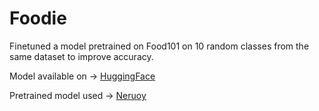 # Foodie
Finetuned a model pretrained on Food101 on 10 random classes from the same dataset to improve accuracy.

Model available on -> [HuggingFace](https://huggingface.co/spaces/Abso1ute666/Food_Classification/tree/main/Mymodel)

Pretrained model used -> [Neruoy](https://huggingface.co/Neruoy/swin-finetuned-food101-e3)
